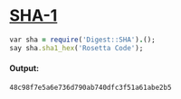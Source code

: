 [1]: http://rosettacode.org/wiki/SHA-1

# [SHA-1][1]

```ruby
var sha = require('Digest::SHA').();
say sha.sha1_hex('Rosetta Code');
```

#### Output:
```
48c98f7e5a6e736d790ab740dfc3f51a61abe2b5
```